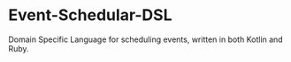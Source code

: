 # Event-Schedular-DSL
Domain Specific Language for scheduling events, written in both Kotlin and Ruby.
